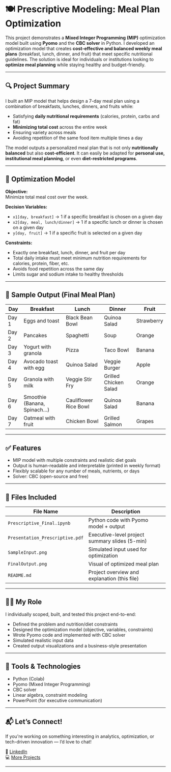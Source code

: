 # 🍽️ Prescriptive Modeling: Meal Plan Optimization

This project demonstrates a **Mixed Integer Programming (MIP)** optimization model built using **Pyomo** and the **CBC solver** in Python. I developed an optimization model that creates **cost-effective and balanced weekly meal plans** (breakfast, lunch, dinner, and fruit) that meet specific nutritional guidelines. The solution is ideal for individuals or institutions looking to **optimize meal planning** while staying healthy and budget-friendly.

---

## 🔍 Project Summary

I built an MIP model that helps design a 7-day meal plan using a combination of breakfasts, lunches, dinners, and fruits while:

- Satisfying **daily nutritional requirements** (calories, protein, carbs and fat)
- **Minimizing total cost** across the entire week
- Ensuring variety across meals
- Avoiding repetition of the same food item multiple times a day

The model outputs a personalized meal plan that is not only **nutritionally balanced** but also **cost-efficient**. It can easily be adapted for **personal use, institutional meal planning**, or even **diet-restricted programs**.

---

## 🧠 Optimization Model

**Objective:**  
Minimize total meal cost over the week.

**Decision Variables:**

- `x1[day, breakfast]` → 1 if a specific breakfast is chosen on a given day  
- `x2[day, meal, lunch/dinner]` → 1 if a specific lunch or dinner is chosen on a given day  
- `y[day, fruit]` → 1 if a specific fruit is selected on a given day

**Constraints:**

- Exactly one breakfast, lunch, dinner, and fruit per day  
- Total daily intake must meet minimum nutrition requirements for calories, protein, fiber, etc.  
- Avoids food repetition across the same day  
- Limits sugar and sodium intake to healthy thresholds

---

## 🥗 Sample Output (Final Meal Plan)

| Day    | Breakfast                    | Lunch                | Dinner                | Fruit     |
|--------|------------------------------|-----------------------|------------------------|-----------|
| Day 1  | Eggs and toast               | Black Bean Bowl       | Quinoa Salad           | Strawberry|
| Day 2  | Pancakes                     | Spaghetti             | Soup                   | Orange    |
| Day 3  | Yogurt with granola          | Pizza                 | Taco Bowl              | Banana    |
| Day 4  | Avocado toast with egg       | Quinoa Salad          | Veggie Burger          | Apple     |
| Day 5  | Granola with milk            | Veggie Stir Fry       | Grilled Chicken Salad  | Orange    |
| Day 6  | Smoothie (Banana, Spinach…) | Cauliflower Rice Bowl | Quinoa Salad           | Banana    |
| Day 7  | Oatmeal with fruit           | Chicken Bowl          | Grilled Salmon         | Grapes    |

---

## ✅ Features

- MIP model with multiple constraints and realistic diet goals  
- Output is human-readable and interpretable (printed in weekly format)  
- Flexibly scalable for any number of meals, nutrients, or days  
- Solver: CBC (open-source and free)

---

## 📁 Files Included

| File Name                        | Description                                      |
|----------------------------------|--------------------------------------------------|
| `Prescriptive_Final.ipynb`      | Python code with Pyomo model + output            |
| `Presentation_Prescriptive.pdf` | Executive-level project summary slides (5-min)   |
| `SampleInput.png`               | Simulated input used for optimization            |
| `FinalOutput.png`               | Visual of optimized meal plan                    |
| `README.md`                     | Project overview and explanation (this file)     |

---

## 👩‍💻 My Role

I individually scoped, built, and tested this project end-to-end:

- Defined the problem and nutrition/diet constraints  
- Designed the optimization model (objective, variables, constraints)  
- Wrote Pyomo code and implemented with CBC solver  
- Simulated realistic input data  
- Created output visualizations and a business-style presentation  

---

## 🧰 Tools & Technologies

- Python (Colab)
- Pyomo (Mixed Integer Programming)
- CBC solver
- Linear algebra, constraint modeling
- PowerPoint (for executive communication)

---

## 📬 Let’s Connect!

If you're working on something interesting in analytics, optimization, or tech-driven innovation — I’d love to chat!

🔗 [LinkedIn](https://www.linkedin.com/in/armashaik/)  
💻 [More Projects](https://github.com/ArmaShaik)

---
